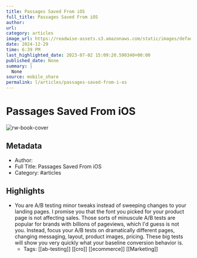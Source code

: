```yaml
---
title: Passages Saved From iOS
full_title: Passages Saved From iOS
author: 
url: 
category: articles
image_url: https://readwise-assets.s3.amazonaws.com/static/images/default-book-icon-4.11327a2af05a.png
date: 2024-12-29
time: 6:39 PM
last_highlighted_date: 2023-07-02 15:09:20.590340+00:00
published_date: None
summary: |
  None
source: mobile_share
permalink: l/articles/passages-saved-from-i-os
---
```

# Passages Saved From iOS

![rw-book-cover](https://readwise-assets.s3.amazonaws.com/static/images/default-book-icon-4.11327a2af05a.png)

## Metadata
- Author: 
- Full Title: Passages Saved From iOS
- Category: #articles

## Highlights
- You are A/B testing minor tweaks instead of sweeping changes to your landing pages. I promise you that the font you picked for your product page is not affecting sales. Those sorts of minuscule A/B tests are popular for brands with billions of pageviews, which I'd guess is not you. Instead, focus your A/B tests on dramatically different pages, changing messaging, layout, product images, pricing. These big tests will show you very quickly what your baseline conversion behavior is.
    - Tags: [[ab-testing]] [[cro]] [[ecommerce]] [[Marketing]] 


